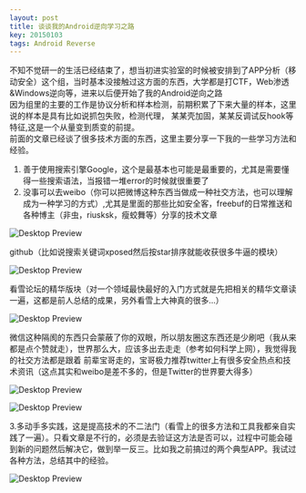 ```yaml
---
layout: post
title: 谈谈我的Android逆向学习之路
key: 20150103
tags: Android Reverse
---
```

不知不觉研一的生活已经结束了，想当初进实验室的时候被安排到了APP分析（移动安全）这个组，当时基本没接触过这方面的东西，大学都是打CTF，Web渗透&Windows逆向等，进来以后便开始了我的Android逆向之路  
因为组里的主要的工作是协议分析和样本检测，前期积累了下来大量的样本，这里说的样本是具有比如说抓包失败，检测代理， 某某壳加固，某某反调试反hook等特征,这是一个从量变到质变的前提。  
前面的文章已经谈了很多技术方面的东西，这里主要分享一下我的一些学习方法和经验。  
1. 善于使用搜索引擎Google，这个是最基本也可能是最重要的，尤其是需要懂得一些搜索语法，当报错一堆error的时候就很重要了  
2. 没事可以去weibo（你可以把微博这种东西当做成一种社交方法，也可以理解成为一种学习的方式）,尤其是里面的那些比如安全客，freebuf的日常推送和各种博主（非虫，riusksk，瘦蛟舞等）分享的技术文章

![Desktop Preview](https://raw.githubusercontent.com/la0s/la0s.github.io/master/screenshots/20180806.1.png)

github（比如说搜索关键词xposed然后按star排序就能收获很多牛逼的模块）

![Desktop Preview](https://raw.githubusercontent.com/la0s/la0s.github.io/master/screenshots/20180806.2.png)

看雪论坛的精华版块（对一个领域最快最好的入门方式就是先把相关的精华文章读一遍，这都是前人总结的成果，另外看雪上大神真的很多...）

![Desktop Preview](https://raw.githubusercontent.com/la0s/la0s.github.io/master/screenshots/20180806.3.png)

微信这种隔阂的东西只会蒙蔽了你的双眼，所以朋友圈这东西还是少刷吧（我从来都是点个赞就走），世界那么大，应该多出去走走（参考如何科学上网），我觉得我的社交方法都是跟着
前辈宝哥走的，宝哥极力推荐twitter上有很多安全热点和技术资讯（这点其实和weibo是差不多的，但是Twitter的世界要大得多）

![Desktop Preview](https://raw.githubusercontent.com/la0s/la0s.github.io/master/screenshots/20180806.4.png)

![Desktop Preview](https://raw.githubusercontent.com/la0s/la0s.github.io/master/screenshots/20180806.5.png)

3.多动手多实践，这是提高技术的不二法门（看雪上的很多方法和工具我都亲自实践了一遍）。只看文章是不行的，必须是去验证这方法是否可以，过程中可能会碰到新的问题然后解决它，做到举一反三。比如我之前搞过的两个典型APP。我试过各种方法，总结其中的经验。

![Desktop Preview](https://raw.githubusercontent.com/la0s/la0s.github.io/master/screenshots/20180806.5.png)
